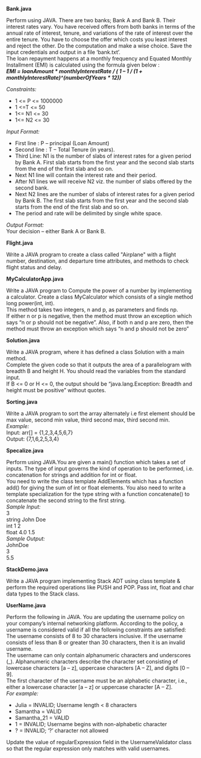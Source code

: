 **Bank.java**

Perform using JAVA. There are two banks; Bank A and Bank B. Their interest rates vary. You have received offers from both banks in terms of the annual rate of interest, tenure, and variations of the rate of 
interest over the entire tenure. You have to choose the offer which costs you least interest and reject the other. Do the computation and make a wise choice. Save the input credentials and output in a file ‘bank.txt’.  
The loan repayment happens at a monthly frequency and Equated Monthly Installment (EMI) is calculated using the formula given below :  
***EMI = loanAmount * monthlyInterestRate / ( 1 – 1 / (1 + monthlyInterestRate)^(numberOfYears * 12))*** 

*Constraints:*  
+ 1 <= P <= 1000000
+ 1 <=T <= 50
+ 1<= N1 <= 30
+ 1<= N2 <= 30
  
*Input Format:*  
+ First line : P – principal (Loan Amount)
+ Second line : T – Total Tenure (in years).
+ Third Line: N1 is the number of slabs of interest rates for a given period by Bank A. First slab starts from the first year and the second slab starts from the end of the first slab and so on.
+ Next N1 line will contain the interest rate and their period.
+ After N1 lines we will receive N2 viz. the number of slabs offered by the second bank.
+ Next N2 lines are the number of slabs of interest rates for a given period by Bank B. The first slab starts from the first year and the second slab starts from the end of the first slab and so on.
+ The period and rate will be delimited by single white space.
  
*Output Format:*  
Your decision – either Bank A or Bank B.  

**Flight.java**

Write a JAVA program to create a class called "Airplane" with a flight number, destination, and departure time attributes, and methods to check flight status and delay.

**MyCalculatorApp.java**

Write a JAVA program to Compute the power of a number by implementing a calculator. Create a class MyCalculator which consists of a single method long power(int, int).   
This method takes two integers, n and p, as parameters and finds np.   
If either n or p is negative, then the method must throw an exception which says “n or p should not be negative”. Also, if both n and p are zero, then the method must throw an exception which says “n and p should not be zero”

**Solution.java**

Write a JAVA program, where it has defined a class Solution with a main method.   
Complete the given code so that it outputs the area of a parallelogram with breadth B and height H. You should read the variables from the standard input.  
If B <= 0 or H <= 0, the output should be “java.lang.Exception: Breadth and height must be positive” without quotes.

**Sorting.java**

Write a JAVA program to sort the array alternately i.e first element should be max value, second min value, third second max, third second min.   
*Example:*   
Input: arr[] = {1,2,3,4,5,6,7}   
Output: {7,1,6,2,5,3,4}

**Specalize.java**

Perform using JAVA.You are given a main() function which takes a set of inputs. The type of input governs the kind of operation to be performed, i.e. concatenation for strings and addition for int or float.  
You need to write the class template AddElements which has a function add() for giving the sum of int or float elements. You also need to write a template specialization for the type string with a function concatenate() to concatenate the second string to the first string.  
*Sample Input:*  
3  
string John Doe   
int 1 2   
float 4.0 1.5  
*Sample Output:*  
JohnDoe  
3   
5.5  

**StackDemo.java**

Write a JAVA program implementing Stack ADT using class template & perform the required operations like PUSH and POP. Pass int, float and char data types to the Stack class.

**UserName.java**

Perform the following in JAVA. You are updating the username policy on your company’s internal networking platform. According to the policy, a username is considered valid if all the following constraints are satisfied:  
The username consists of 8 to 30 characters inclusive. If the username consists of less than 8 or greater than 30 characters, then it is an invalid username.  
The username can only contain alphanumeric characters and underscores (_). Alphanumeric characters describe the character set consisting of lowercase characters [a – z], uppercase characters [A – Z], and digits 
[0 – 9].  
The first character of the username must be an alphabetic character, i.e., either a lowercase character [a – z] or uppercase character [A – Z].  
*For example:*  
+ Julia = INVALID; Username length < 8 characters
+ Samantha = VALID
+ Samantha_21 = VALID
+ 1 = INVALID; Username begins with non-alphabetic character
+ ? = INVALID; ‘?’ character not allowed  

Update the value of regularExpression field in the UsernameValidator class so that the regular expression only matches with valid usernames.
